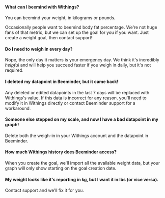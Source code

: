 #### What can I beemind with Withings?
You can beemind your weight, in kilograms or pounds.  

Occasionally people want to beemind body fat percentage.  We're not huge fans of that metric, but we can set up the goal for you if you want.  Just create a weight goal, then contact support!

#### Do I need to weigh in every day?
Nope, the only day it matters is your emergency day.  We think it's incredibly *helpful* and will help you succeed faster if you weigh in daily, but it's not required.

#### I deleted my datapoint in Beeminder, but it came back!
Any deleted or edited datapoints in the last 7 days will be replaced with Withings's value.  If this data is incorrect for any reason, you'll need to modify it in Withings directly or contact Beeminder support for a workaround.

#### Someone else stepped on my scale, and now I have a bad datapoint in my graph!
Delete both the weigh-in in your Withings account and the datapoint in Beeminder.

#### How much Withings history does Beeminder access?
When you create the goal, we'll import all the available weight data, but your graph will only show starting on the goal creation date.  

#### My weight looks like it's reporting in kg, but I want it in lbs (or vice versa).
Contact support and we'll fix it for you.
